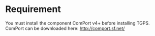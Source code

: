 # Requirement

You must install the component ComPort v4+ before installing TGPS.
ComPort can be downloaded here:
http://comport.sf.net/